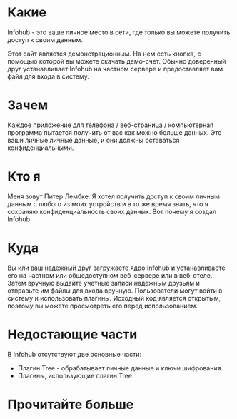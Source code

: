 # Какие

Infohub - это ваше личное место в сети, где только вы можете получить доступ к своим данным.

Этот сайт является демонстрационным. На нем есть кнопка, с помощью которой вы можете скачать демо-счет. Обычно
доверенный друг устанавливает Infohub на частном сервере и предоставляет вам файл для входа в систему.

# Зачем

Каждое приложение для телефона / веб-страница / компьютерная программа пытается получить от вас как можно больше данных.
Это ваши личные личные данные, и они должны оставаться конфиденциальными.

# Кто я

Меня зовут Питер Лембке. Я хотел получить доступ к своим личным данным с любого из моих устройств и в то же время знать,
что я сохраняю конфиденциальность своих данных. Вот почему я создал Infohub

# Куда

Вы или ваш надежный друг загружаете ядро Infohub и устанавливаете его на частном или общедоступном веб-сервере или в
веб-отеле. Затем вручную выдайте учетные записи надежным друзьям и отправьте им файлы для входа вручную. Пользователи
могут войти в систему и использовать плагины. Исходный код является открытым, поэтому вы можете просмотреть его перед
использованием.

# Недостающие части

В Infohub отсутствуют две основные части:

* Плагин Tree - обрабатывает личные данные и ключи шифрования.
* Плагины, использующие плагин Tree.

# Прочитайте больше
